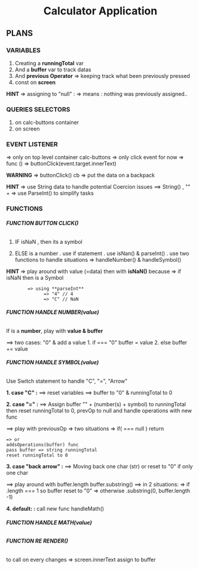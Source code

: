 # <h1 align="center"> Calculator Application </h1>


## **PLANS**


### VARIABLES 

1. Creating a **runningTotal** var 
2. And a **buffer** var to track datas
3. And **previous Operator**
   => keeping track what been previously pressed
4. const on **screen** 

  **HINT**
          => assigning to "null" : 
              => means : nothing was previously assigned..


### QUERIES SELECTORS
1. on calc-buttons container
2. on screen 



###  EVENT LISTENER 

  => only on top level container calc-buttons
  => only click event for now
  => func () => buttonClick(event.target.innerText)



  **WARNING** 
              => buttonClick() cb => put the data on a backpack 

  **HINT**
            => use String data to handle potential Coercion issues 
                ==> String() , "" + 
            => use ParseInt() to simplify tasks  



###  FUNCTIONS



###### **FUNCTION BUTTON CLICK()**

1. IF isNaN , then its a symbol

2. ELSE is a number
 . use if statement
 . use isNan() & parseInt()
 . use two functions to handle situations
    => handleNumber() & handleSymbol()


  **HINT**
            => play around with value (=data) then with **isNaN()** because
                  => if isNaN then is a Symbol

            => using **parseInt** 
                  => "4" // 4 
                  => "C" // NaN





###### **FUNCTION HANDLE NUMBER(value)**
If is a **number**, play with **value & buffer** 

  ==> two cases: "0" & add a value
    1. if === "0" buffer = value
    2. else buffer += value




######  **FUNCTION HANDLE SYMBOL(value)**
Use Switch statement to handle "C", "=",  "Arrow"

**1. case "C" :** 
  ==> reset variables
  ==> buffer to "0"  & runningTotal to 0

**2. case "=" :**
  ==> Assign buffer "" + (number(s) + symbol) to runningTotal
      then reset runningTotal to 0, prevOp to null and 
      handle operations with new func 

  ==> play with previousOp => two situations
    => if( === null ) return
    
    => or
    addsOperations(buffer) func
    pass buffer => string runningTotal
    reset runningTotal to 0

**3. case "back arrow" :**
  ==> Moving back one char (str) or reset to "0" if only one char
  
  ==> play around with 
        buffer.length
        buffer.substring()
  ==> in 2 situations: 
    => if .length === 1 so buffer reset to "0"
    => otherwise .substring(0, buffer.length -1)

**4. default: :**
  call new func handleMath()

###### **FUNCTION HANDLE MATH(value)**


###### **FUNCTION RE RENDER()**
to call on every changes 
      => screen.innerText assign to buffer


